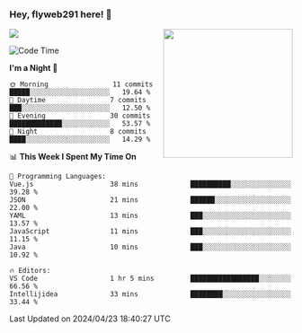 ### Hey, flyweb291 here! 👋

![](https://metrics.lecoq.io/cherry291?template=classic&config.timezone=Asia%2FShanghai)
<img align='right' src="https://media.giphy.com/media/M9gbBd9nbDrOTu1Mqx/giphy.gif" width="230">
<!-- ![](https://github-readme-stats-ouuan.vercel.app/api?username=flyweb291&theme=dark&show_icons=true) -->

<!--START_SECTION:waka-->
![Code Time](http://img.shields.io/badge/Code%20Time-207%20hrs%2025%20mins-blue)

**I'm a Night 🦉** 

```text
🌞 Morning                11 commits          █████░░░░░░░░░░░░░░░░░░░░   19.64 % 
🌆 Daytime                7 commits           ███░░░░░░░░░░░░░░░░░░░░░░   12.50 % 
🌃 Evening                30 commits          █████████████░░░░░░░░░░░░   53.57 % 
🌙 Night                  8 commits           ████░░░░░░░░░░░░░░░░░░░░░   14.29 % 
```


📊 **This Week I Spent My Time On** 

```text
💬 Programming Languages: 
Vue.js                   38 mins             ██████████░░░░░░░░░░░░░░░   39.28 % 
JSON                     21 mins             ██████░░░░░░░░░░░░░░░░░░░   22.00 % 
YAML                     13 mins             ███░░░░░░░░░░░░░░░░░░░░░░   13.57 % 
JavaScript               11 mins             ███░░░░░░░░░░░░░░░░░░░░░░   11.15 % 
Java                     10 mins             ███░░░░░░░░░░░░░░░░░░░░░░   10.92 % 

🔥 Editors: 
VS Code                  1 hr 5 mins         █████████████████░░░░░░░░   66.56 % 
Intellijidea             33 mins             ████████░░░░░░░░░░░░░░░░░   33.44 % 
```


 Last Updated on 2024/04/23 18:40:27 UTC
<!--END_SECTION:waka-->

<!--
**flyweb291/数字游牧人** is a ✨ _special_ ✨ repository because its `README.md` (this file) appears on your GitHub profile.

Here are some ideas to get you started:

- 🔭 I’m currently working on ...
- 🌱 I’m currently learning ...
- 👯 I’m looking to collaborate on ...
- 🤔 I’m looking for help with ...
- 💬 Ask me about ...
- 📫 How to reach me: ...
- 😄 Pronouns: ...
- ⚡ Fun fact: ...
-->
